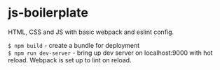 # js-boilerplate

HTML, CSS and JS with basic webpack and eslint config.  
  
`$ npm build` - create a bundle for deployment   
`$ npm run dev-server` - bring up dev server on localhost:9000 with hot reload. Webpack is set up to lint on reload.
